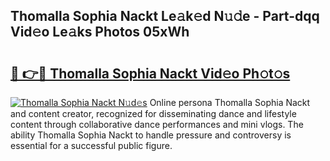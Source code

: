 ## Thomalla Sophia Nackt Le𝚊k𝚎d N𝚞𝚍e - Part-dqq Vid𝚎o Le𝚊ks Photos 05xWh

# <h2><a href="http://fbaw6w7.evod.top/?m=Thomalla+Sophia+Nackt">🔗 👉🔴 Thomalla Sophia Nackt Vid𝚎o Ph𝚘t𝚘s</a></h2>

[![Thomalla Sophia Nackt N𝚞d𝚎s](https://i.imgur.com/8V9OHl7.gif)](http://fbaw6w7.evod.top/?m=Thomalla+Sophia+Nackt)
Online persona Thomalla Sophia Nackt and content creator, recognized for disseminating dance and lifestyle content through collaborative dance performances and mini vlogs. The ability Thomalla Sophia Nackt to handle pressure and controversy is essential for a successful public figure. 
